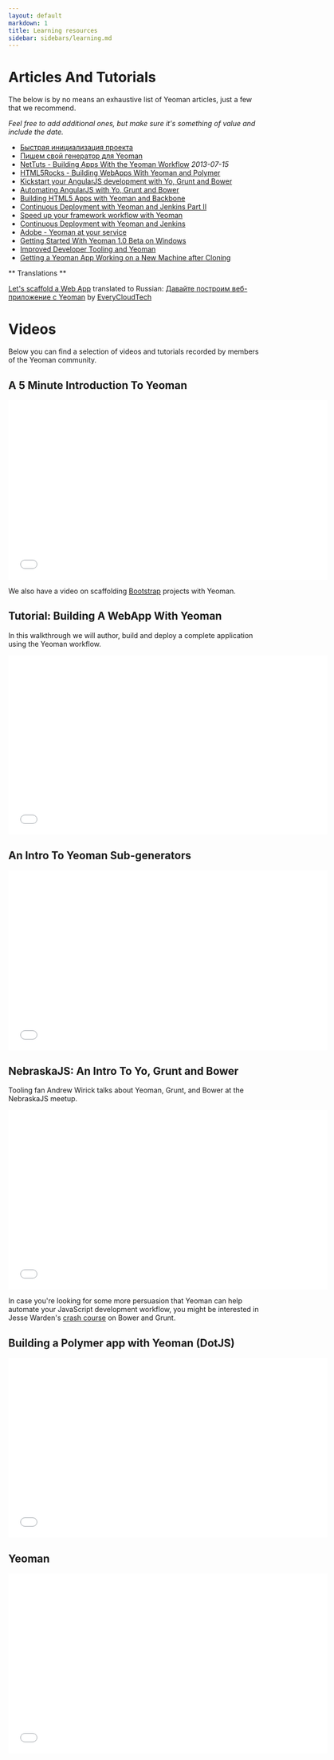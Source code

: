 ```yaml
---
layout: default
markdown: 1
title: Learning resources
sidebar: sidebars/learning.md
---
```


# Articles And Tutorials

The below is by no means an exhaustive list of Yeoman articles, just a few that we recommend.

*Feel free to add additional ones, but make sure it's something of value and include the date.*

* [Быстрая инициализация проекта](http://frontender.info/skaffolding-dlya-frontenderov/)
* [Пишем свой генератор для Yeoman](http://frontender.info/generator-yeoman/)
* [NetTuts - Building Apps With the Yeoman Workflow](http://code.tutsplus.com/tutorials/building-apps-with-the-yeoman-workflow--net-33254) *2013-07-15*
* [HTML5Rocks - Building WebApps With Yeoman and Polymer](http://www.html5rocks.com/en/tutorials/webcomponents/yeoman/)
* [Kickstart your AngularJS development with Yo, Grunt and Bower](http://www.sitepoint.com/kickstart-your-angularjs-development-with-yeoman-grunt-and-bower/)
* [Automating AngularJS with Yo, Grunt and Bower](http://newtriks.com/2013/06/11/automating-angularjs-with-yeoman-grunt-and-bower/)
* [Building HTML5 Apps with Yeoman and Backbone](http://rockyj.in/2013/05/11/yeoman_and_backbone.html)
* [Continuous Deployment with Yeoman and Jenkins Part II](https://weluse.de/blog/continuous-deployment-with-yeoman-and-jenkins-part-ii.html)
* [Speed up your framework workflow with Yeoman](http://shoogledesigns.com/blog/blog/2013/08/02/speed-up-your-css-framework-install-with-yeoman/)
* [Continuous Deployment with Yeoman and Jenkins](https://weluse.de/blog/continuous-deployment-with-yeoman-and-jenkins.html)
* [Adobe - Yeoman at your service](http://www.adobe.com/devnet/archive/html5/articles/yeoman-at-your-service.html)
* [Getting Started With Yeoman 1.0 Beta on Windows](http://decodize.com/blog/2013/03/03/getting-started-with-yeoman-1-dot-0-beta-on-windows/)
* [Improved Developer Tooling and Yeoman](http://addyosmani.com/blog/improved-developer-tooling-and-yeoman/)
* [Getting a Yeoman App Working on a New Machine after Cloning](http://www.justinmccandless.com/blog/Getting+a+Yeoman+App+Working+on+a+New+Machine+after+Cloning)

** Translations **

[Let's scaffold a Web App](https://yeoman.io/codelab/index.html) translated to Russian: [Давайте построим веб-приложение c Yeoman](http://www.everycloudtech.com/Yeoman) by [EveryCloudTech](http://www.everycloudtech.com/)


# Videos

<p>Below you can find a selection of videos and tutorials recorded by members of the Yeoman community.</p>

<section>
  <h2 class="hero-title">A 5 Minute Introduction To Yeoman</h2>
  <div class="row tutorial">
  <div class="video-container">
    <iframe width="640" height="360" src="//www.youtube.com/embed/zBt2g9ekiug" frameborder="0" allowfullscreen class="yt"></iframe>
  </div>
  <p>We also have a video on scaffolding <a href="https://www.youtube.com/watch?v=RO8TdD5EuNs">Bootstrap</a> projects with Yeoman.</p>
  </div>
</section>

<section>
  <h2 class="hero-title">Tutorial: Building A WebApp With Yeoman</h2>
  <div class="row tutorial">
  <p>In this walkthrough we will author, build and deploy a complete application using the Yeoman workflow.</p>
  <div class="video-container">
    <iframe width="640" height="360" src="//www.youtube.com/embed/iUQ1fvdO9GY" frameborder="0" allowfullscreen class="yt"></iframe>
  </div>
  </div>
</section>

<section>
  <h2 class="hero-title">An Intro To Yeoman Sub-generators</h2>
  <div class="row tutorial">
  <div class="video-container">
    <iframe width="640" height="360" src="//www.youtube.com/embed/rYwJ5-esSYE" frameborder="0" allowfullscreen class="yt"></iframe>
  </div>
  </div>
</section>

<section>
  <h2 class="hero-title">NebraskaJS: An Intro To Yo, Grunt and Bower</h2>
  <div class="row tutorial">
  <p>Tooling fan Andrew Wirick talks about Yeoman, Grunt, and Bower at the NebraskaJS meetup.</p>
  <div class="video-container">
    <iframe width="640" height="360" src="//www.youtube.com/embed/TUk19YoP-oI" frameborder="0" allowfullscreen class="yt"></iframe>
  </div>
  <p>In case you're looking for some more persuasion that Yeoman can help automate your JavaScript development workflow, you might be interested in Jesse Warden's <a href="https://www.youtube.com/watch?v=vkRv0r_tNXY">crash course</a> on Bower and Grunt.</p>
  </div>
</section>

<section>
  <h2 class="hero-title">Building a Polymer app with Yeoman (DotJS)</h2>
  <div class="row tutorial">
  <div class="video-container">
    <iframe width="640" height="360" src="//www.youtube.com/embed/Yd6Q4Wwvpd0" frameborder="0" allowfullscreen class="yt"></iframe>
  </div>
  </div>
</section>

<section>
  <h2 class="hero-title">Yeoman</h2>
  <div class="row tutorial">
  <div class="video-container">
    <iframe width="640" height="360" src="//www.youtube.com/embed/Hl1sp9axHEY" frameborder="0" allowfullscreen class="yt"></iframe>
  </div>
  </div>
</section>
